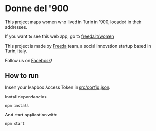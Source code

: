 # Donne del '900
This project maps women who lived in Turin in '900, locaded in their addresses.

If you want to see this web app, go to [freeda.it/women](http://freeda.it/women)

This project is made by [Freeda](http://freeda.it) team, a social innovation startup based in Turin, Italy.

Follow us on [Facebook](http://www.facebook.com/freedafeelfreearound)!

## How to run
Insert your Mapbox Access Token in [src/config.json](src/config.json).

Install dependencies:
```
npm install
```

And start application with:

```
npm start
```

